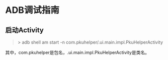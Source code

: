 # ADB调试指南

## 启动Activity

> \> adb shell am start -n com.pkuhelper/.ui.main.impl.PkuHelperActivity

其中，com.pkuhelper是包名，.ui.main.impl.PkuHelperActivity是类名。

